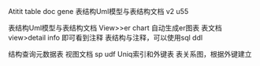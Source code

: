 Atitit table doc  gene 表结构Uml模型与表结构文档 v2 u55



表结构Uml模型与表结构文档
View>>er chart 自动生成er图表
表文档view>detail info 即可看到注释
表结构与注释，可以使用sql ddl


结构查询元数据表
视图文档 sp udf
Uniq索引和外键表
表关系图，根据外键建立

